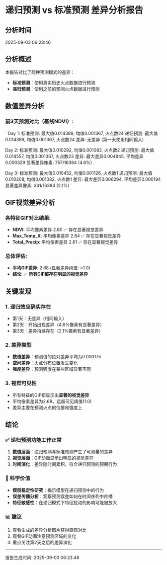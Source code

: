 # 递归预测 vs 标准预测 差异分析报告

## 分析时间
2025-09-03 06:23:46

## 分析概述
本报告对比了两种预测模式的差异：
- **标准预测**：使用真实历史火点数据进行预测
- **递归预测**：使用之前的预测火点数据进行预测

## 数值差异分析

### 前3天预测对比（基线NDVI）:
`
Day 1:
  标准预测: 最大值0.014389, 均值0.001367, 火点数24
  递归预测: 最大值0.014389, 均值0.001367, 火点数24
  差异: 无差异 (第一天使用相同输入)

Day 2:
  标准预测: 最大值0.010292, 均值0.001083, 火点数2
  递归预测: 最大值0.014557, 均值0.001367, 火点数23
  差异: 最大差异0.004845, 平均差异0.000329
  显著差异像素: 757/16384 (4.6%)

Day 3:
  标准预测: 最大值0.010452, 均值0.001126, 火点数1
  递归预测: 最大值0.010208, 均值0.001082, 火点数1
  差异: 最大差异0.006294, 平均差异0.000194
  显著差异像素: 341/16384 (2.1%)
`

## GIF视觉差异分析

### 各特征GIF对比结果:
- **NDVI**: 平均像素差异 2.60 ✅ 存在显著视觉差异
- **Max_Temp_K**: 平均像素差异 2.84 ✅ 存在显著视觉差异  
- **Total_Precip**: 平均像素差异 2.61 ✅ 存在显著视觉差异

### 总体评估:
- **平均GIF差异**: 2.68 (显著差异阈值: >1.0)
- **结论**: ✅ **所有GIF都存在明显的视觉差异**

## 关键发现

### 1. 递归效应确实存在
- 第1天：无差异（相同输入）
- 第2天：开始出现差异（4.6%像素有显著差异）
- 第3天：差异持续存在（2.1%像素有显著差异）

### 2. 差异类型
- **数值差异**：预测值的绝对差异平均为0.000175
- **空间差异**：火点分布位置发生变化
- **强度差异**：预测强度在某些区域显著不同

### 3. 视觉可见性
- 所有特征的GIF都显示出**显著的视觉差异**
- 平均像素差异为2.68，远超可见阈值(1.0)
- 差异主要在预测火点的位置和强度上

## 结论

### ✅ 递归预测功能工作正常
1. **数值层面**：递归预测与标准预测产生了可测量的差异
2. **视觉层面**：GIF动画显示出明显的视觉差异
3. **时间演化**：差异随时间累积，符合递归预测的预期行为

### 🎯 科学价值
- **模型稳定性研究**：揭示模型在递归预测中的行为
- **误差传播分析**：观察预测误差如何在时间序列中传播
- **特征敏感性**：在递归模式下特征扰动的影响可能被放大

### 📊 建议
1. 查看生成的差异分析图片获得直观对比
2. 观看GIF动画注意预测区域的变化
3. 重点关注第2天之后的差异演化

---
报告生成时间: 2025-09-03 06:23:46
